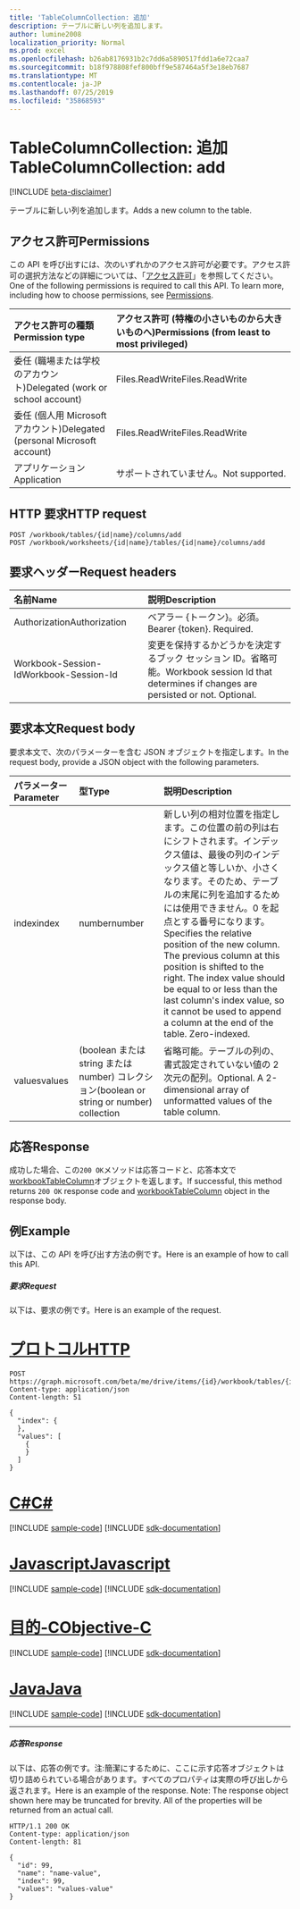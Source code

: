 ```yaml
---
title: 'TableColumnCollection: 追加'
description: テーブルに新しい列を追加します。
author: lumine2008
localization_priority: Normal
ms.prod: excel
ms.openlocfilehash: b26ab8176931b2c7dd6a5890517fdd1a6e72caa7
ms.sourcegitcommit: b18f978808fef800bff9e587464a5f3e18eb7687
ms.translationtype: MT
ms.contentlocale: ja-JP
ms.lasthandoff: 07/25/2019
ms.locfileid: "35868593"
---
```

# <a name="tablecolumncollection-add"></a><span data-ttu-id="0b99d-103">TableColumnCollection: 追加</span><span class="sxs-lookup"><span data-stu-id="0b99d-103">TableColumnCollection: add</span></span>

[!INCLUDE [beta-disclaimer](../../includes/beta-disclaimer.md)]

<span data-ttu-id="0b99d-104">テーブルに新しい列を追加します。</span><span class="sxs-lookup"><span data-stu-id="0b99d-104">Adds a new column to the table.</span></span>
## <a name="permissions"></a><span data-ttu-id="0b99d-105">アクセス許可</span><span class="sxs-lookup"><span data-stu-id="0b99d-105">Permissions</span></span>
<span data-ttu-id="0b99d-p101">この API を呼び出すには、次のいずれかのアクセス許可が必要です。アクセス許可の選択方法などの詳細については、「[アクセス許可](/graph/permissions-reference)」を参照してください。</span><span class="sxs-lookup"><span data-stu-id="0b99d-p101">One of the following permissions is required to call this API. To learn more, including how to choose permissions, see [Permissions](/graph/permissions-reference).</span></span>

|<span data-ttu-id="0b99d-108">アクセス許可の種類</span><span class="sxs-lookup"><span data-stu-id="0b99d-108">Permission type</span></span>      | <span data-ttu-id="0b99d-109">アクセス許可 (特権の小さいものから大きいものへ)</span><span class="sxs-lookup"><span data-stu-id="0b99d-109">Permissions (from least to most privileged)</span></span>              |
|:--------------------|:---------------------------------------------------------|
|<span data-ttu-id="0b99d-110">委任 (職場または学校のアカウント)</span><span class="sxs-lookup"><span data-stu-id="0b99d-110">Delegated (work or school account)</span></span> | <span data-ttu-id="0b99d-111">Files.ReadWrite</span><span class="sxs-lookup"><span data-stu-id="0b99d-111">Files.ReadWrite</span></span>    |
|<span data-ttu-id="0b99d-112">委任 (個人用 Microsoft アカウント)</span><span class="sxs-lookup"><span data-stu-id="0b99d-112">Delegated (personal Microsoft account)</span></span> | <span data-ttu-id="0b99d-113">Files.ReadWrite</span><span class="sxs-lookup"><span data-stu-id="0b99d-113">Files.ReadWrite</span></span>    |
|<span data-ttu-id="0b99d-114">アプリケーション</span><span class="sxs-lookup"><span data-stu-id="0b99d-114">Application</span></span> | <span data-ttu-id="0b99d-115">サポートされていません。</span><span class="sxs-lookup"><span data-stu-id="0b99d-115">Not supported.</span></span> |

## <a name="http-request"></a><span data-ttu-id="0b99d-116">HTTP 要求</span><span class="sxs-lookup"><span data-stu-id="0b99d-116">HTTP request</span></span>
<!-- { "blockType": "ignored" } -->
```http
POST /workbook/tables/{id|name}/columns/add
POST /workbook/worksheets/{id|name}/tables/{id|name}/columns/add

```
## <a name="request-headers"></a><span data-ttu-id="0b99d-117">要求ヘッダー</span><span class="sxs-lookup"><span data-stu-id="0b99d-117">Request headers</span></span>
| <span data-ttu-id="0b99d-118">名前</span><span class="sxs-lookup"><span data-stu-id="0b99d-118">Name</span></span>       | <span data-ttu-id="0b99d-119">説明</span><span class="sxs-lookup"><span data-stu-id="0b99d-119">Description</span></span>|
|:---------------|:----------|
| <span data-ttu-id="0b99d-120">Authorization</span><span class="sxs-lookup"><span data-stu-id="0b99d-120">Authorization</span></span>  | <span data-ttu-id="0b99d-p102">ベアラー {トークン}。必須。</span><span class="sxs-lookup"><span data-stu-id="0b99d-p102">Bearer {token}. Required.</span></span> |
| <span data-ttu-id="0b99d-123">Workbook-Session-Id</span><span class="sxs-lookup"><span data-stu-id="0b99d-123">Workbook-Session-Id</span></span>  | <span data-ttu-id="0b99d-p103">変更を保持するかどうかを決定するブック セッション ID。省略可能。</span><span class="sxs-lookup"><span data-stu-id="0b99d-p103">Workbook session Id that determines if changes are persisted or not. Optional.</span></span>|

## <a name="request-body"></a><span data-ttu-id="0b99d-126">要求本文</span><span class="sxs-lookup"><span data-stu-id="0b99d-126">Request body</span></span>
<span data-ttu-id="0b99d-127">要求本文で、次のパラメーターを含む JSON オブジェクトを指定します。</span><span class="sxs-lookup"><span data-stu-id="0b99d-127">In the request body, provide a JSON object with the following parameters.</span></span>

| <span data-ttu-id="0b99d-128">パラメーター</span><span class="sxs-lookup"><span data-stu-id="0b99d-128">Parameter</span></span>    | <span data-ttu-id="0b99d-129">型</span><span class="sxs-lookup"><span data-stu-id="0b99d-129">Type</span></span>   |<span data-ttu-id="0b99d-130">説明</span><span class="sxs-lookup"><span data-stu-id="0b99d-130">Description</span></span>|
|:---------------|:--------|:----------|
|<span data-ttu-id="0b99d-131">index</span><span class="sxs-lookup"><span data-stu-id="0b99d-131">index</span></span>|<span data-ttu-id="0b99d-132">number</span><span class="sxs-lookup"><span data-stu-id="0b99d-132">number</span></span>|<span data-ttu-id="0b99d-p104">新しい列の相対位置を指定します。この位置の前の列は右にシフトされます。インデックス値は、最後の列のインデックス値と等しいか、小さくなります。そのため、テーブルの末尾に列を追加するためには使用できません。0 を起点とする番号になります。</span><span class="sxs-lookup"><span data-stu-id="0b99d-p104">Specifies the relative position of the new column. The previous column at this position is shifted to the right. The index value should be equal to or less than the last column's index value, so it cannot be used to append a column at the end of the table. Zero-indexed.</span></span>|
|<span data-ttu-id="0b99d-137">values</span><span class="sxs-lookup"><span data-stu-id="0b99d-137">values</span></span>|<span data-ttu-id="0b99d-138">(boolean または string または number) コレクション</span><span class="sxs-lookup"><span data-stu-id="0b99d-138">(boolean or string or number) collection</span></span>|<span data-ttu-id="0b99d-p105">省略可能。テーブルの列の、書式設定されていない値の 2 次元の配列。</span><span class="sxs-lookup"><span data-stu-id="0b99d-p105">Optional. A 2-dimensional array of unformatted values of the table column.</span></span>|

## <a name="response"></a><span data-ttu-id="0b99d-141">応答</span><span class="sxs-lookup"><span data-stu-id="0b99d-141">Response</span></span>

<span data-ttu-id="0b99d-142">成功した場合、この`200 OK`メソッドは応答コードと、応答本文で[workbookTableColumn](../resources/workbooktablecolumn.md)オブジェクトを返します。</span><span class="sxs-lookup"><span data-stu-id="0b99d-142">If successful, this method returns `200 OK` response code and [workbookTableColumn](../resources/workbooktablecolumn.md) object in the response body.</span></span>

## <a name="example"></a><span data-ttu-id="0b99d-143">例</span><span class="sxs-lookup"><span data-stu-id="0b99d-143">Example</span></span>
<span data-ttu-id="0b99d-144">以下は、この API を呼び出す方法の例です。</span><span class="sxs-lookup"><span data-stu-id="0b99d-144">Here is an example of how to call this API.</span></span>
##### <a name="request"></a><span data-ttu-id="0b99d-145">要求</span><span class="sxs-lookup"><span data-stu-id="0b99d-145">Request</span></span>
<span data-ttu-id="0b99d-146">以下は、要求の例です。</span><span class="sxs-lookup"><span data-stu-id="0b99d-146">Here is an example of the request.</span></span>

# <a name="httptabhttp"></a>[<span data-ttu-id="0b99d-147">プロトコル</span><span class="sxs-lookup"><span data-stu-id="0b99d-147">HTTP</span></span>](#tab/http)
<!-- {
  "blockType": "request",
  "name": "tablecolumncollection_add"
}-->
```http
POST https://graph.microsoft.com/beta/me/drive/items/{id}/workbook/tables/{id|name}/columns/add
Content-type: application/json
Content-length: 51

{
  "index": {
  },
  "values": [
    {
    }
  ]
}
```
# <a name="ctabcsharp"></a>[<span data-ttu-id="0b99d-148">C#</span><span class="sxs-lookup"><span data-stu-id="0b99d-148">C#</span></span>](#tab/csharp)
[!INCLUDE [sample-code](../includes/snippets/csharp/tablecolumncollection-add-csharp-snippets.md)]
[!INCLUDE [sdk-documentation](../includes/snippets/snippets-sdk-documentation-link.md)]

# <a name="javascripttabjavascript"></a>[<span data-ttu-id="0b99d-149">Javascript</span><span class="sxs-lookup"><span data-stu-id="0b99d-149">Javascript</span></span>](#tab/javascript)
[!INCLUDE [sample-code](../includes/snippets/javascript/tablecolumncollection-add-javascript-snippets.md)]
[!INCLUDE [sdk-documentation](../includes/snippets/snippets-sdk-documentation-link.md)]

# <a name="objective-ctabobjc"></a>[<span data-ttu-id="0b99d-150">目的-C</span><span class="sxs-lookup"><span data-stu-id="0b99d-150">Objective-C</span></span>](#tab/objc)
[!INCLUDE [sample-code](../includes/snippets/objc/tablecolumncollection-add-objc-snippets.md)]
[!INCLUDE [sdk-documentation](../includes/snippets/snippets-sdk-documentation-link.md)]

# <a name="javatabjava"></a>[<span data-ttu-id="0b99d-151">Java</span><span class="sxs-lookup"><span data-stu-id="0b99d-151">Java</span></span>](#tab/java)
[!INCLUDE [sample-code](../includes/snippets/java/tablecolumncollection-add-java-snippets.md)]
[!INCLUDE [sdk-documentation](../includes/snippets/snippets-sdk-documentation-link.md)]

---


##### <a name="response"></a><span data-ttu-id="0b99d-152">応答</span><span class="sxs-lookup"><span data-stu-id="0b99d-152">Response</span></span>
<span data-ttu-id="0b99d-p106">以下は、応答の例です。注:簡潔にするために、ここに示す応答オブジェクトは切り詰められている場合があります。すべてのプロパティは実際の呼び出しから返されます。</span><span class="sxs-lookup"><span data-stu-id="0b99d-p106">Here is an example of the response. Note: The response object shown here may be truncated for brevity. All of the properties will be returned from an actual call.</span></span>
<!-- {
  "blockType": "response",
  "truncated": true,
  "@odata.type": "microsoft.graph.workbookTableColumn"
} -->
```http
HTTP/1.1 200 OK
Content-type: application/json
Content-length: 81

{
  "id": 99,
  "name": "name-value",
  "index": 99,
  "values": "values-value"
}
```

<!-- uuid: 8fcb5dbc-d5aa-4681-8e31-b001d5168d79
2015-10-25 14:57:30 UTC -->
<!--
{
  "type": "#page.annotation",
  "description": "TableColumnCollection: add",
  "keywords": "",
  "section": "documentation",
  "tocPath": "",
  "suppressions": [
  ]
}
-->
